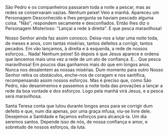 São Pedro e os companheiros passaram toda a noite a pescar, mas as redes se conservaram vazias. Nenhum peixe! Veio a manhã. Apareceu um Personagem Desconhecido e lhes pergunta se haviam pescado alguma coisa. "Não", respondem secamente e desconfiados. Então lhes diz o Personagem Misterioso: "Lançai a rede à direita". E que pesca maravilhosa!

Nosso Senhor ainda faz assim conosco. Deixa-nos a lutar uma noite toda, de meses e anos, com tantas misérias, tantos defeitos a corrigir, tantos pecados. Em vão lançamos, à direita e à esquerda, a rede de nossos esforços\... Nada! Nenhum peixe! Só depois é que Jesus aparece e ordena que lancemos mais uma vez a rede de um ato de confiança. E\... Que pesca maravilhosa! Em poucos dias ganhamos mais do que em longos anos. Nunca nos desalentem as nossas misérias. Dum momento para outro Nosso Senhor retira os obstáculos, enche-nos de coragem e nos santifica, recompensando assim nossos esforços. Mas é preciso que, como São Pedro, não desanimemos e passemos a noite toda das provações a lançar a rede da boa vontade e dos esforços. Logo pela manhã virá Jesus, e a pesca será maravilhosa.

Santa Teresa conta que lutou durante longos anos para se corrigir dum defeito e que, num dia apenas, por uma graça infusa, viu-se livre dele. Desejemos a Santidade e façamos esforços para alcançá-la. Um dia seremos santos. Depende isso de nós, de nossa confiança e amor, e sobretudo de nossos esforços, da luta.
